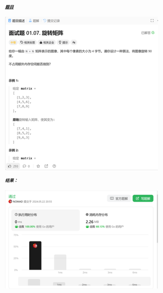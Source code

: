 ##### [题目](https://leetcode.cn/problems/rotate-matrix-lcci/description/)
![pic](img.png)

##### 结果：
![pic](result.png)

